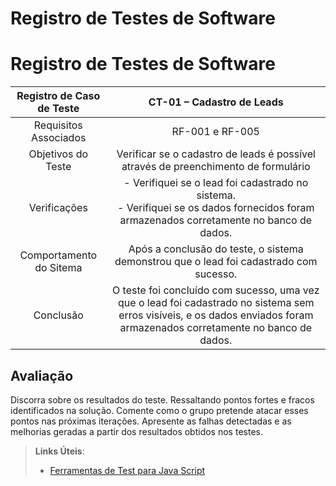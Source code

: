 # Registro de Testes de Software

# Registro de Testes de Software

| **Registro de Caso de Teste** 	| **CT-01 – Cadastro de Leads** 	|
|:---:	|:---:	|
|	Requisitos Associados 	| RF-001 e RF-005 |
|Objetivos do Teste| Verificar se o cadastro de leads é possível através de preenchimento de formulário |
|Verificações| - Verifiquei se o lead foi cadastrado no sistema. <br> - Verifiquei se os dados fornecidos foram armazenados corretamente no banco de dados.|
|Comportamento do Sitema| Após a conclusão do teste, o sistema demonstrou que o lead foi cadastrado com sucesso.|
|Conclusão| O teste foi concluído com sucesso, uma vez que o lead foi cadastrado no sistema sem erros visíveis, e os dados enviados foram armazenados corretamente no banco de dados.|




## Avaliação

Discorra sobre os resultados do teste. Ressaltando pontos fortes e fracos identificados na solução. Comente como o grupo pretende atacar esses pontos nas próximas iterações. Apresente as falhas detectadas e as melhorias geradas a partir dos resultados obtidos nos testes.

> **Links Úteis**:
> - [Ferramentas de Test para Java Script](https://geekflare.com/javascript-unit-testing/)
